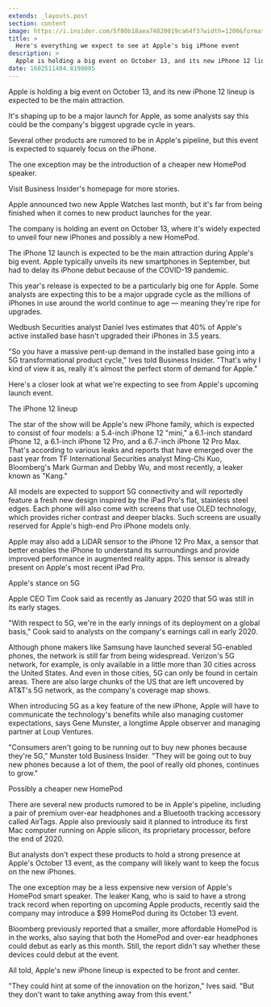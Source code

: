 ```yaml
--- 
extends: _layouts.post 
section: content 
image: https://i.insider.com/5f80b18aea74820019ca64f3?width=1200&format=jpeg 
title: > 
  Here's everything we expect to see at Apple's big iPhone event 
description: > 
  Apple is holding a big event on October 13, and its new iPhone 12 lineup is expected to be the main attraction.Several other products are rumored to be in Apple's pipeline, but this event is expected to squarely focus on the iPhone.The iPhone 12 launch is expected to be the main attraction during Apple's big event.The iPhone 12 lineupThe star of the show will be Apple's new iPhone family, which is expected to consist of four models: a 5.4-inch iPhone 12 "mini," a 6.1-inch standard iPhone 12, a 6.1-inch iPhone 12 Pro, and a 6.7-inch iPhone 12 Pro Max.Such screens are usually reserved for Apple's high-end Pro iPhone models only. 
date: 1602511404.8190005 
--- 
```

Apple is holding a big event on October 13, and its new iPhone 12 lineup is expected to be the main attraction.

It's shaping up to be a major launch for Apple, as some analysts say this could be the company's biggest upgrade cycle in years.

Several other products are rumored to be in Apple's pipeline, but this event is expected to squarely focus on the iPhone.

The one exception may be the introduction of a cheaper new HomePod speaker.

Visit Business Insider's homepage for more stories.

Apple announced two new Apple Watches last month, but it's far from being finished when it comes to new product launches for the year.

The company is holding an event on October 13, where it's widely expected to unveil four new iPhones and possibly a new HomePod.

The iPhone 12 launch is expected to be the main attraction during Apple's big event. Apple typically unveils its new smartphones in September, but had to delay its iPhone debut because of the COVID-19 pandemic.

This year's release is expected to be a particularly big one for Apple. Some analysts are expecting this to be a major upgrade cycle as the millions of iPhones in use around the world continue to age — meaning they're ripe for upgrades.

Wedbush Securities analyst Daniel Ives estimates that 40% of Apple's active installed base hasn't upgraded their iPhones in 3.5 years.

"So you have a massive pent-up demand in the installed base going into a 5G transformational product cycle," Ives told Business Insider. "That's why I kind of view it as, really it's almost the perfect storm of demand for Apple."

Here's a closer look at what we're expecting to see from Apple's upcoming launch event.

The iPhone 12 lineup

The star of the show will be Apple's new iPhone family, which is expected to consist of four models: a 5.4-inch iPhone 12 "mini," a 6.1-inch standard iPhone 12, a 6.1-inch iPhone 12 Pro, and a 6.7-inch iPhone 12 Pro Max. That's according to various leaks and reports that have emerged over the past year from TF International Securities analyst Ming-Chi Kuo, Bloomberg's Mark Gurman and Debby Wu, and most recently, a leaker known as "Kang."

All models are expected to support 5G connectivity and will reportedly feature a fresh new design inspired by the iPad Pro's flat, stainless steel edges. Each phone will also come with screens that use OLED technology, which provides richer contrast and deeper blacks. Such screens are usually reserved for Apple's high-end Pro iPhone models only.

Apple may also add a LiDAR sensor to the iPhone 12 Pro Max, a sensor that better enables the iPhone to understand its surroundings and provide improved performance in augmented reality apps. This sensor is already present on Apple's most recent iPad Pro.

Apple's stance on 5G

Apple CEO Tim Cook said as recently as January 2020 that 5G was still in its early stages.

"With respect to 5G, we're in the early innings of its deployment on a global basis," Cook said to analysts on the company's earnings call in early 2020.

Although phone makers like Samsung have launched several 5G-enabled phones, the network is still far from being widespread. Verizon's 5G network, for example, is only available in a little more than 30 cities across the United States. And even in those cities, 5G can only be found in certain areas. There are also large chunks of the US that are left uncovered by AT&T's 5G network, as the company's coverage map shows.

When introducing 5G as a key feature of the new iPhone, Apple will have to communicate the technology's benefits while also managing customer expectations, says Gene Munster, a longtime Apple observer and managing partner at Loup Ventures.

"Consumers aren't going to be running out to buy new phones because they're 5G," Munster told Business Insider. "They will be going out to buy new phones because a lot of them, the pool of really old phones, continues to grow."

Possibly a cheaper new HomePod

There are several new products rumored to be in Apple's pipeline, including a pair of premium over-ear headphones and a Bluetooth tracking accessory called AirTags. Apple also previously said it planned to introduce its first Mac computer running on Apple silicon, its proprietary processor, before the end of 2020.

But analysts don't expect these products to hold a strong presence at Apple's October 13 event, as the company will likely want to keep the focus on the new iPhones.

The one exception may be a less expensive new version of Apple's HomePod smart speaker. The leaker Kang, who is said to have a strong track record when reporting on upcoming Apple products, recently said the company may introduce a $99 HomePod during its October 13 event.

Bloomberg previously reported that a smaller, more affordable HomePod is in the works, also saying that both the HomePod and over-ear headphones could debut as early as this month. Still, the report didn't say whether these devices could debut at the event.

All told, Apple's new iPhone lineup is expected to be front and center.

"They could hint at some of the innovation on the horizon," Ives said. "But they don't want to take anything away from this event."